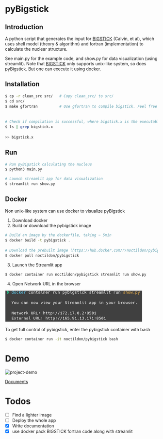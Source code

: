 # pyBigstick

## Introduction
A python script that generates the input for [BIGSTICK](https://github.com/cwjsdsu/BigstickPublick) (Calvin, et al), which uses shell model (theory & algorithm) and fortran (implementation) to calculate the nuclear structure.

See main.py for the example code, and show.py for data visualization (using streamlit).
Note that [BIGSTICK](https://github.com/cwjsdsu/BigstickPublick) only supports unix-like system, so does pyBigstick.
But one can execute it using docker.

## Installation
```sh
$ cp -r clean_src src/   # Copy clean_src/ to src/
$ cd src/
$ make gfortran          # Use gfortran to compile bigstick. Feel free to use any other fortran compiler


# Check if compilation is successful, where bigstick.x is the executable
$ ls | grep bigstick.x

>> bigstick.x
```


## Run
```python
# Run pyBigstick calculating the nucleus
$ python3 main.py
```

```python
# Launch streamlit app for data visualization
$ streamlit run show.py
```


## Docker
Non unix-like system can use docker to visualize pyBigstick

1. Download docker
2. Build or download the pybigstick image

```sh
# Build an image by the dockerfile, taking ~ 5min
$ docker build -t pybigstick .

# Download the prebuilt image (https://hub.docker.com/r/noctildon/pybigstick)
$ docker pull noctildon/pybigstick
```

3. Launch the Streamlit app
```sh
$ docker container run noctildon/pybigstick streamlit run show.py
```
4. Open Network URL in the browser

![docker_pybigstick](./assets/docker_pybigstick.png)


To get full control of pybigstick, enter the pybigstick container with bash
```sh
$ docker container run -it noctildon/pybigstick bash
```


# Demo
![project-demo](./assets/project-demo.gif)



<a title="Documents" href="https://github.com/noctildon/pyBigstick/blob/master/docs/content.md" target="_blank">Documents</a>


# Todos
- [ ] Find a lighter image
- [ ] Deploy the whole app
- [x] Write documentation
- [x] use docker pack BIGSTICK fortran code along with streamlit